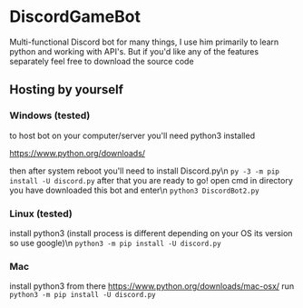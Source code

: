 # DiscordGameBot
Multi-functional Discord bot for many things, I use him primarily to learn python and working with API's. But if you'd like any of the features separately feel free to download the source code

## Hosting by yourself

### Windows (tested)
to host bot on your computer/server you'll need python3 installed 

https://www.python.org/downloads/

then after system reboot you'll need to install Discord.py\n
`py -3 -m pip install -U discord.py`
after that you are ready to go!
open cmd in directory you have downloaded this bot and enter\n
`python3 DiscordBot2.py`
### Linux (tested)
install python3 (install process is different depending on your OS its version so use google)\n
`python3 -m pip install -U discord.py`
### Mac
install python3 from there https://www.python.org/downloads/mac-osx/
run `python3 -m pip install -U discord.py`
